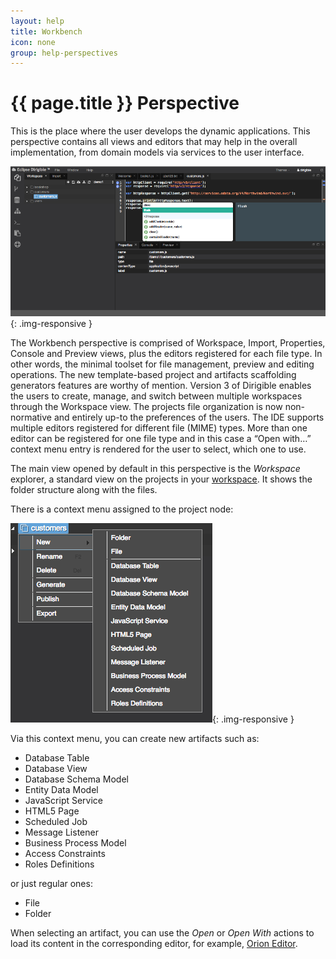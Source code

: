 ```yaml
---
layout: help
title: Workbench
icon: none
group: help-perspectives
---
```


{{ page.title }} Perspective
===

This is the place where the user develops the dynamic applications. This perspective contains all views and editors that may help in the overall implementation, from domain models via services to the user interface.

![Workbench Perspective](images/ide_workbench_perspective.png){: .img-responsive }

The Workbench perspective is comprised of Workspace, Import, Properties, Console and Preview views, plus the editors registered for each file type. In other words, the minimal toolset for file management, preview and editing operations. The new template-based project and artifacts scaffolding generators features are worthy of mention.
Version 3 of Dirigible enables the users to create, manage, and switch between multiple workspaces through the Workspace view.
The projects file organization is now non-normative and entirely up-to the preferences of the users.
The IDE supports multiple editors registered for different file (MIME) types. More than one editor can be registered for one file type and in this case a “Open with…” context menu entry is rendered for the user to select, which one to use.

The main view opened by default in this perspective is the *Workspace* explorer, a standard view on the projects in your [workspace](concepts_workspace.html). It shows the folder structure along with the files. 

There is a context menu assigned to the project node:

![Context Menu / New](images/ide_workspace_menu_new.png){: .img-responsive }

Via this context menu, you can create new artifacts such as:

* Database Table
* Database View
* Database Schema Model
* Entity Data Model
* JavaScript Service
* HTML5 Page
* Scheduled Job
* Message Listener
* Business Process Model
* Access Constraints
* Roles Definitions

or just regular ones:

*	File 
*	Folder

When selecting an artifact, you can use the *Open* or *Open With* actions to load its content in the corresponding editor, for example, [Orion Editor](ide_editor_orion.html).



